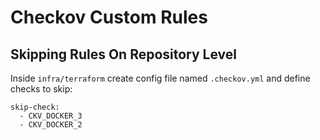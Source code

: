 # Checkov Custom Rules

## Skipping Rules On Repository Level

Inside `infra/terraform` create config file named `.checkov.yml` and define checks to skip:
```
skip-check: 
  - CKV_DOCKER_3 
  - CKV_DOCKER_2 
```
